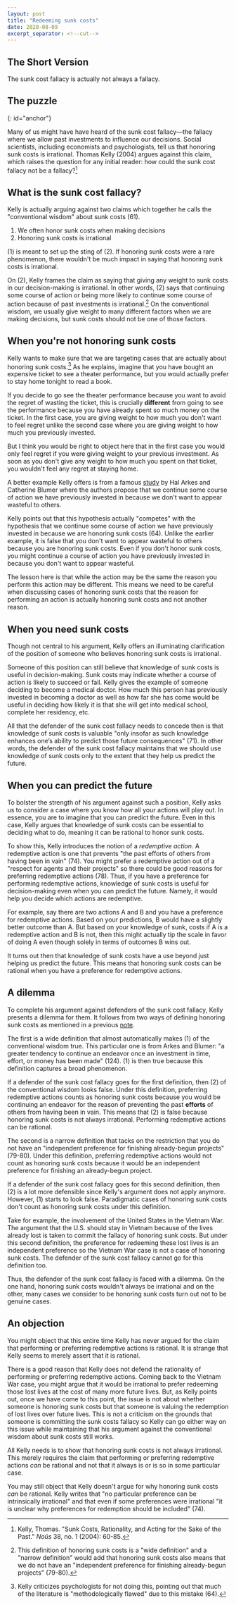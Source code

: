 ```yaml
---
layout: post
title: "Redeeming sunk costs"
date: 2020-08-09
excerpt_separator: <!--cut-->
---
```


## The Short Version
The sunk cost fallacy is actually not always a fallacy.

<!--cut-->

## The puzzle
{: id="anchor"}

Many of us might have have heard of the sunk cost fallacy—the fallacy where we
allow past investments to influence our decisions. Social scientists, including
economists and psychologists, tell us that honoring sunk costs is irrational.
Thomas Kelly (2004) argues against this claim, which raises the question for any
initial reader: how could the sunk cost fallacy not be a fallacy?[^paper]

[^paper]: Kelly, Thomas. "Sunk Costs, Rationality, and Acting for the Sake of the Past." *Noûs* 38, no. 1 (2004): 60-85.

## What is the sunk cost fallacy?

Kelly is actually arguing against two claims which together he calls the
"conventional wisdom" about sunk costs (61).

1. We often honor sunk costs when making decisions
2. Honoring sunk costs is irrational

(1) is meant to set up the sting of (2). If honoring sunk costs were a rare
phenomenon, there wouldn't be much impact in saying that honoring sunk costs
is irrational.

On (2), Kelly frames the claim as saying that giving any weight to sunk costs in
our decision-making is irrational. In other words, (2) says that continuing some
course of action or being more likely to continue some course of action because
of past investments is irrational.[^def] On the conventional wisdom, we usually
give weight to many different factors when we are making decisions, but sunk
costs should not be one of those factors.

[^def]: This definition of honoring sunk costs is a "wide definition" and a "narrow definition" would add that honoring sunk costs also means that we do not have an "independent preference for finishing already-begun projects" (79-80).

## When you're not honoring sunk costs

Kelly wants to make sure that we are targeting cases that are actually about
honoring sunk costs.[^dig] As he explains, imagine that you have bought an
expensive ticket to see a theater performance, but you would actually prefer to
stay home tonight to read a book.

[^dig]: Kelly criticizes psychologists for not doing this, pointing out that much of the literature is "methodologically flawed" due to this mistake (64).

If you decide to go see the theater performance because you want to avoid the
regret of wasting the ticket, this is crucially **different** from going to see
the performance because you have already spent so much money on the ticket. In
the first case, you are giving weight to how much you don't want to feel regret
unlike the second case where you are giving weight to how much you previously
invested.

But I think you would be right to object here that in the first case you would
only feel regret if you were giving weight to your previous investment. As soon
as you don't give any weight to how much you spent on that ticket, you wouldn't
feel any regret at staying home.

A better example Kelly offers is from a famous
[study](https://doi.org/10.1016/0749-5978(85)90049-4) by Hal Arkes and Catherine
Blumer where the authors propose that we continue some course of action we have
previously invested in because we don't want to appear wasteful to others.

Kelly points out that this hypothesis actually "competes" with the hypothesis
that we continue some course of action we have previously invested in because we
are honoring sunk costs (64). Unlike the earlier example, it is false that you
don't want to appear wasteful to others because you are honoring sunk costs.
Even if you don't honor sunk costs, you might continue a course of action you
have previously invested in because you don't want to appear wasteful.

The lesson here is that while the action may be the same the reason you perform
this action may be different. This means we need to be careful when discussing
cases of honoring sunk costs that the reason for performing an action is
actually honoring sunk costs and not another reason.

## When you need sunk costs

Though not central to his argument, Kelly offers an illuminating clarification
of the position of someone who believes honoring sunk costs is irrational.

Someone of this position can still believe that knowledge of sunk costs is
useful in decision-making. Sunk costs may indicate whether a course of action is
likely to succeed or fail. Kelly gives the example of someone deciding to become
a medical doctor. How much this person has previously invested in becoming a
doctor as well as how far she has come would be useful in deciding how likely it
is that she will get into medical school, complete her residency, etc.

All that the defender of the sunk cost fallacy needs to concede then is that
knowledge of sunk costs is valuable "only insofar as such knowledge enhances
one’s ability to predict those future consequences" (71). In other words, the
defender of the sunk cost fallacy maintains that we should use knowledge of sunk
costs only to the extent that they help us predict the future.

## When you can predict the future

To bolster the strength of his argument against such a position, Kelly asks us
to consider a case where you know how all your actions will play out. In
essence, you are to imagine that you can predict the future. Even in this case,
Kelly argues that knowledge of sunk costs can be essential to deciding what to
do, meaning it can be rational to honor sunk costs.

To show this, Kelly introduces the notion of a *redemptive action*. A redemptive
action is one that prevents "the past efforts of others from having been in
vain" (74). You might prefer a redemptive action out of a "respect for agents
and their projects" so there could be good reasons for preferring redemptive
actions (78). Thus, if you have a preference for performing redemptive actions,
knowledge of sunk costs is useful for decision-making even when you can predict
the future. Namely, it would help you decide which actions are redemptive.

For example, say there are two actions A and B and you have a preference for
redemptive actions. Based on your predictions, B would have a slightly better
outcome than A. But based on your knowledge of sunk, costs if A is a redemptive
action and B is not, then this might actually tip the scale in favor of doing A
even though solely in terms of outcomes B wins out.

It turns out then that knowledge of sunk costs have a use beyond just
helping us predict the future. This means that honoring sunk costs can be
rational when you have a preference for redemptive actions.

## A dilemma

To complete his argument against defenders of the sunk cost fallacy, Kelly
presents a dilemma for them. It follows from two ways of defining honoring
sunk costs as mentioned in a previous [note](#fn:def).

The first is a wide definition that almost automatically makes (1) of the
conventional wisdom true. This particular one is from Arkes and Blumer: "a
greater tendency to continue an endeavor once an investment in time, effort, or
money has been made" (124). (1) is then true because this definition captures
a broad phenomenon.

If a defender of the sunk cost fallacy goes for the first definition, then (2)
of the conventional wisdom looks false. Under this definition, preferring
redemptive actions counts as honoring sunk costs because you would be continuing
an endeavor for the reason of preventing the past **efforts** of others from
having been in vain. This means that (2) is false because honoring sunk costs is
not always irrational. Performing redemptive actions can be rational.

The second is a narrow definition that tacks on the restriction that you do not
have an "independent preference for finishing already-begun projects" (79-80).
Under this definition, preferring redemptive actions would not count as
honoring sunk costs because it would be an independent preference for finishing
an already-begun project.

If a defender of the sunk cost fallacy goes for this second definition, then (2)
is a lot more defensible since Kelly's argument does not apply anymore. However,
(1) starts to look false. Paradigmatic cases of honoring sunk costs don't count
as honoring sunk costs under this definition.

Take for example, the involvement of the United States in the Vietnam War. The
argument that the U.S. should stay in Vietnam because of the lives already lost
is taken to commit the fallacy of honoring sunk costs. But under this second
definition, the preference for redeeming these lost lives is an independent
preference so the Vietnam War case is not a case of honoring sunk costs. The
defender of the sunk cost fallacy cannot go for this definition too.

Thus, the defender of the sunk cost fallacy is faced with a dilemma. On the one
hand, honoring sunk costs wouldn't always be irrational and on the other, many
cases we consider to be honoring sunk costs turn out not to be genuine
cases.

## An objection

You might object that this entire time Kelly has never argued for the claim that
performing or preferring redemptive actions is rational. It is strange that
Kelly seems to merely assert that it is rational.

There is a good reason that Kelly does not defend the rationality of performing
or preferring redemptive actions. Coming back to the Vietnam War case, you might
argue that it would be irrational to prefer redeeming those lost lives at the
cost of many more future lives. But, as Kelly points out, once we have come to
this point, the issue is not about whether someone is honoring sunk costs but
that someone is valuing the redemption of lost lives over future lives. This is
not a criticism on the grounds that someone is committing the sunk costs
fallacy so Kelly can go either way on this issue while maintaining that his
argument against the conventional wisdom about sunk costs still works.

All Kelly needs is to show that honoring sunk costs is not always irrational.
This merely requires the claim that performing or preferring redemptive actions
*can* be rational and not that it always is or is so in some particular case.

You may still object that Kelly doesn't argue for why honoring sunk costs *can*
be rational. Kelly writes that "no particular preference can be intrinsically
irrational" and that even if some preferences were irrational "it is unclear why
preferences for redemption should be included" (74).
